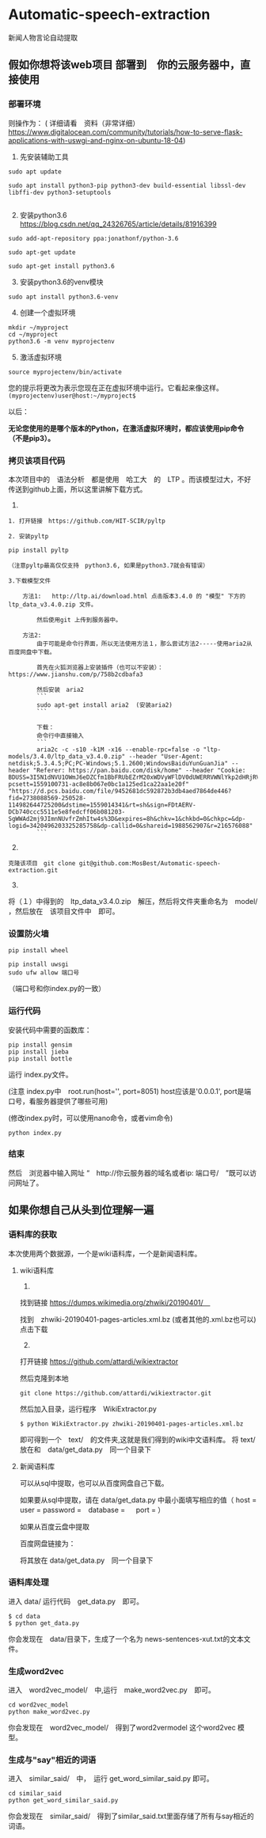 # Automatic-speech-extraction
新闻人物言论自动提取

## 假如你想将该web项目 部署到　你的云服务器中，直接使用
### 部署环境
则操作为：
( 
详细请看　资料（非常详细）https://www.digitalocean.com/community/tutorials/how-to-serve-flask-applications-with-uswgi-and-nginx-on-ubuntu-18-04)
1. 先安装辅助工具
```
sudo apt update

sudo apt install python3-pip python3-dev build-essential libssl-dev libffi-dev python3-setuptools


```
2. 安装python3.6
https://blog.csdn.net/qq_24326765/article/details/81916399
```
sudo add-apt-repository ppa:jonathonf/python-3.6 

sudo apt-get update

sudo apt-get install python3.6
```
3. 安装python3.6的venv模块
```
sudo apt install python3.6-venv
```
4. 创建一个虚拟环境
```
mkdir ~/myproject
cd ~/myproject
python3.6 -m venv myprojectenv
```
5. 激活虚拟环境
```
source myprojectenv/bin/activate

```
您的提示将更改为表示您现在正在虚拟环境中运行。它看起来像这样。`(myprojectenv)user@host:~/myproject$`

以后：

**无论您使用的是哪个版本的Python，在激活虚拟环境时，都应该使用pip命令（不是pip3）。**

### 拷贝该项目代码
本次项目中的　语法分析　都是使用　哈工大　的　LTP 。而该模型过大，不好传送到github上面，所以这里讲解下载方式。

1.

    1. 打开链接　https://github.com/HIT-SCIR/pyltp

    2. 安装pyltp 

	pip install pyltp
    
    （注意pyltp最高仅仅支持　python3.6, 如果是python3.7就会有错误）
   
    3.下载模型文件
		
        方法1:   http://ltp.ai/download.html 点击版本3.4.0 的 "模型" 下方的 ltp_data_v3.4.0.zip 文件。
        
        	然后使用git 上传到服务器中。
        
        方法2: 
        	由于可能是命令行界面，所以无法使用方法１，那么尝试方法2-----使用aria2从百度网盘中下载。
            
            首先在火狐浏览器上安装插件（也可以不安装）：    　				　　　　　　　　　https://www.jianshu.com/p/758b2cdbafa3
            
            然后安装　aria2
            ```
            sudo apt-get install aria2  (安装aria2)
            ```
            
            下载：
            命令行中直接输入
            ```
            aria2c -c -s10 -k1M -x16 --enable-rpc=false -o "ltp-models/3.4.0/ltp_data_v3.4.0.zip" --header "User-Agent: netdisk;5.3.4.5;PC;PC-Windows;5.1.2600;WindowsBaiduYunGuanJia" --header "Referer: https://pan.baidu.com/disk/home" --header "Cookie: BDUSS=3I5N1dNVU1OWmJ6eDZCfm1BbFRUbEZrM20xWDVyWFlDV0dUWERRVWNlYkp2dHRjRVFBQUFBJCQAAAAAAAAAAAEAAADrI7l0tqG088qmc2hpbmUAAAAAAAAAAAAAAAAAAAAAAAAAAAAAAAAAAAAAAAAAAAAAAAAAAAAAAAAAAAAAAAAAAAAAAMkxtFzJMbRcc; pcsett=1559100731-ac8e8b067e0bc1a125ed1ca22aa1e20f" "https://d.pcs.baidu.com/file/9452681dc592872b3db4aed7864de446?fid=2738088569-250528-114982644725200&dstime=1559014341&rt=sh&sign=FDtAERV-DCb740ccc5511e5e8fedcff06b081203-SgWWAd2mj9JImnNUvfrZmhItw4s%3D&expires=8h&chkv=1&chkbd=0&chkpc=&dp-logid=3420496203325285758&dp-callid=0&shareid=1988562907&r=216576088"
            ```

2. 

	克隆该项目　git clone git@github.com:MosBest/Automatic-speech-extraction.git

3. 

将（１）中得到的　ltp_data_v3.4.0.zip　解压，然后将文件夹重命名为　model/ ，然后放在　该项目文件中　即可。

### 设置防火墙
```
pip install wheel

pip install uwsgi
sudo ufw allow 端口号
```
（端口号和你index.py的一致）

### 运行代码
安装代码中需要的函数库：
```
pip install gensim
pip install jieba
pip install bottle
```

运行 index.py文件。

(注意 index.py中　root.run(host='', port=8051) host应该是'0.0.0.1', port是端口号，看服务器提供了哪些可用)

(修改index.py时，可以使用nano命令，或者vim命令)


```
python index.py
```

### 结束

然后　浏览器中输入网址 “　http://你云服务器的域名或者ip: 端口号/　”既可以访问网址了。



## 如果你想自己从头到位理解一遍

### 语料库的获取
本次使用两个数据源，一个是wiki语料库，一个是新闻语料库。
1. wiki语料库	

	1. 
	找到链接 https://dumps.wikimedia.org/zhwiki/20190401/　
    
    找到　zhwiki-20190401-pages-articles.xml.bz
    (或者其他的.xml.bz也可以)　点击下载
    
	2. 
	打开链接 https://github.com/attardi/wikiextractor
    
    然后克隆到本地
    ```
    git clone https://github.com/attardi/wikiextractor.git
    ```
    然后加入目录，运行程序　WikiExtractor.py
    ```
    $ python WikiExtractor.py zhwiki-20190401-pages-articles.xml.bz
    ```
    即可得到一个　text/　的文件夹,这就是我们得到的wiki中文语料库。
    将 text/ 放在和　data/get_data.py　同一个目录下

2. 新闻语料库

	可以从sql中提取，也可以从百度网盘自己下载。
    
    如果要从sql中提取，请在 data/get_data.py 中最小面填写相应的值（    host =     user =    password =　database =   　 port = ）
    
    如果从百度云盘中提取
	
    百度网盘链接为：
    
    将其放在 data/get_data.py　同一个目录下

### 语料库处理
进入 data/ 运行代码　get_data.py　即可。
```shell
$ cd data
$ python get_data.py
```
你会发现在　data/目录下，生成了一个名为 news-sentences-xut.txt的文本文件。

### 生成word2vec
进入　word2vec_model/　中,运行　make_word2vec.py　即可。
```
cd word2vec_model
python make_word2vec.py
```
你会发现在　word2vec_model/　得到了word2vermodel 这个word2vec 模型。

### 生成与"say"相近的词语
进入　similar_said/　中，　运行 get_word_similar_said.py 即可。
```
cd similar_said
python get_word_similar_said.py
```
你会发现在　similar_said/　得到了similar_said.txt里面存储了所有与say相近的词语。

